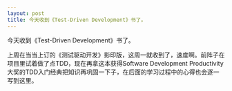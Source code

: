 ```yaml
---
layout: post
title: 今天收到《Test-Driven Development》书了。
---
```

今天收到《Test-Driven Development》书了。


上周在当当上订的《测试驱动开发》影印版，<img src="http://nicholasren.blogbus.com/files/12196396940.jpg" border="0" alt="" />这周一就收到了，速度啊。前阵子在项目里试着做了点TDD，现在再拿这本获得Software Development Productivity大奖的TDD入门经典把知识再巩固一下子，在后面的学习过程中的心得也会逐一写到这里。
